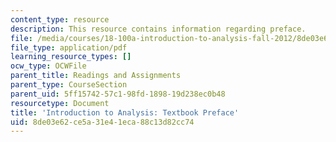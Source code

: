 ```yaml
---
content_type: resource
description: This resource contains information regarding preface.
file: /media/courses/18-100a-introduction-to-analysis-fall-2012/8de03e62ce5a31e41eca88c13d82cc74_MIT18_100AF12_Preface.pdf
file_type: application/pdf
learning_resource_types: []
ocw_type: OCWFile
parent_title: Readings and Assignments
parent_type: CourseSection
parent_uid: 5ff15742-57c1-98fd-1898-19d238ec0b48
resourcetype: Document
title: 'Introduction to Analysis: Textbook Preface'
uid: 8de03e62-ce5a-31e4-1eca-88c13d82cc74
---
```

